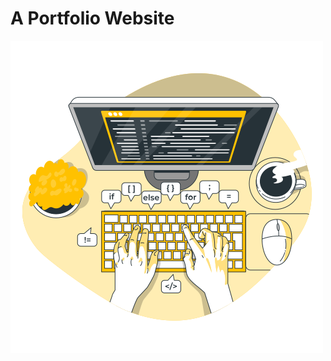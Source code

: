 # A Portfolio Website

![Portfolio](https://github.com/adarsh-206/adarshfolio/blob/main/src/developer.png)
